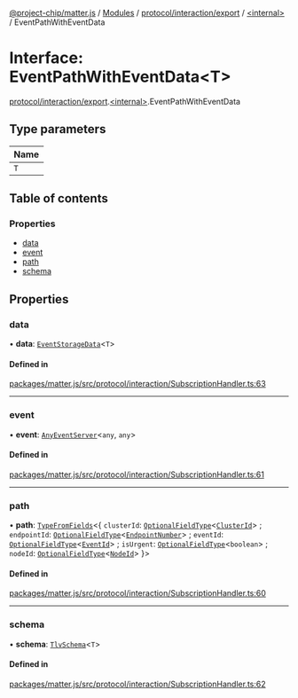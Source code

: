 [@project-chip/matter.js](../README.md) / [Modules](../modules.md) / [protocol/interaction/export](../modules/protocol_interaction_export.md) / [\<internal\>](../modules/protocol_interaction_export._internal_.md) / EventPathWithEventData

# Interface: EventPathWithEventData\<T\>

[protocol/interaction/export](../modules/protocol_interaction_export.md).[\<internal\>](../modules/protocol_interaction_export._internal_.md).EventPathWithEventData

## Type parameters

| Name |
| :------ |
| `T` |

## Table of contents

### Properties

- [data](protocol_interaction_export._internal_.EventPathWithEventData.md#data)
- [event](protocol_interaction_export._internal_.EventPathWithEventData.md#event)
- [path](protocol_interaction_export._internal_.EventPathWithEventData.md#path)
- [schema](protocol_interaction_export._internal_.EventPathWithEventData.md#schema)

## Properties

### data

• **data**: [`EventStorageData`](protocol_interaction_export.EventStorageData.md)\<`T`\>

#### Defined in

[packages/matter.js/src/protocol/interaction/SubscriptionHandler.ts:63](https://github.com/project-chip/matter.js/blob/904d0c9b952b91f28a21803759c5e5c66ee4d272/packages/matter.js/src/protocol/interaction/SubscriptionHandler.ts#L63)

___

### event

• **event**: [`AnyEventServer`](../modules/cluster_export.md#anyeventserver)\<`any`, `any`\>

#### Defined in

[packages/matter.js/src/protocol/interaction/SubscriptionHandler.ts:61](https://github.com/project-chip/matter.js/blob/904d0c9b952b91f28a21803759c5e5c66ee4d272/packages/matter.js/src/protocol/interaction/SubscriptionHandler.ts#L61)

___

### path

• **path**: [`TypeFromFields`](../modules/tlv_export.md#typefromfields)\<\{ `clusterId`: [`OptionalFieldType`](tlv_export.OptionalFieldType.md)\<[`ClusterId`](../modules/datatype_export.md#clusterid)\> ; `endpointId`: [`OptionalFieldType`](tlv_export.OptionalFieldType.md)\<[`EndpointNumber`](../modules/datatype_export.md#endpointnumber)\> ; `eventId`: [`OptionalFieldType`](tlv_export.OptionalFieldType.md)\<[`EventId`](../modules/datatype_export.md#eventid)\> ; `isUrgent`: [`OptionalFieldType`](tlv_export.OptionalFieldType.md)\<`boolean`\> ; `nodeId`: [`OptionalFieldType`](tlv_export.OptionalFieldType.md)\<[`NodeId`](../modules/datatype_export.md#nodeid)\>  }\>

#### Defined in

[packages/matter.js/src/protocol/interaction/SubscriptionHandler.ts:60](https://github.com/project-chip/matter.js/blob/904d0c9b952b91f28a21803759c5e5c66ee4d272/packages/matter.js/src/protocol/interaction/SubscriptionHandler.ts#L60)

___

### schema

• **schema**: [`TlvSchema`](../classes/tlv_export.TlvSchema.md)\<`T`\>

#### Defined in

[packages/matter.js/src/protocol/interaction/SubscriptionHandler.ts:62](https://github.com/project-chip/matter.js/blob/904d0c9b952b91f28a21803759c5e5c66ee4d272/packages/matter.js/src/protocol/interaction/SubscriptionHandler.ts#L62)
